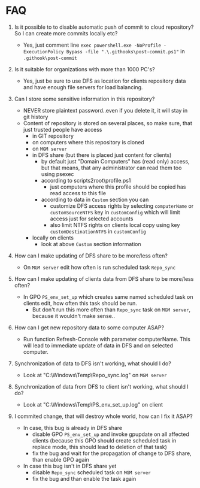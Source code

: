 # FAQ

1. Is it possible to to disable automatic push of commit to cloud repository? So I can create more commits locally etc?
    - Yes, just comment line `exec powershell.exe -NoProfile -ExecutionPolicy Bypass -file ".\.githooks\post-commit.ps1"` in `.githook\post-commit`

2. Is it suitable for organizations with more than 1000 PC's?
    - Yes, just be sure to use DFS as location for clients repository data and have enough file servers for load balancing.

3. Can I store some sensitive information in this repository?
    - NEVER store plaintext password..even if you delete it, it will stay in git history
    - Content of repository is stored on several places, so make sure, that just trusted people have access
      - in GIT repository
      - on computers where this repository is cloned
      - on `MGM server`
      - in DFS share (but there is placed just content for clients)
        - by default just "Domain Computers" has (read only) access, but that means, that any administrator can read them too using psexec
        - according to scripts2root\profile.ps1
          - just computers where this profile should be copied has read access to this file
        - according to data in `Custom` section you can
          - customize DFS access rights by selecting `computerName` or `customSourceNTFS` key in `customConfig` which will limit access just for selected accounts
          - also limit NTFS rights on clients local copy using key `customDestinationNTFS` in `customConfig`
      - locally on clients
        - look at above `Custom` section information

4. How can I make updating of DFS share to be more/less often?
    - On `MGM server` edit how often is run scheduled task `Repo_sync` 

4. How can I make updating of clients data from DFS share to be more/less often?
    - In GPO `PS_env_set_up` which creates same named scheduled task on clients edit, how often this task should be run.
      - But don't run this more often than `Repo_sync` task on `MGM server`, because it wouldn't make sense..

5. How can I get new repository data to some computer ASAP?
    - Run function Refresh-Console with parameter computerName. This will lead to immediate update of data in DFS and on selected computer.

6. Synchronization of data to DFS isn't working, what should I do?
    - Look at "C:\Windows\Temp\Repo_sync.log" on `MGM server`
    
7. Synchronization of data from DFS to client isn't working, what should I do?
    - Look at "C:\Windows\Temp\PS_env_set_up.log" on client
    
8. I commited change, that will destroy whole world, how can I fix it ASAP?
    - In case, this bug is already in DFS share
      - disable GPO `PS_env_set_up` and invoke gpupdate on all affected clients (because this GPO should create scheduled task in replace mode, this should lead to deletion of that task)
      - fix the bug and wait for the propagation of change to DFS share, than enable GPO again
    - In case this bug isn't in DFS share yet
      - disable `Repo_sync` scheduled task on `MGM server`
      - fix the bug and than enable the task again
